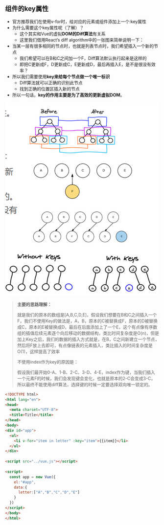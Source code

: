 ## 组件的key属性

- 官方推荐我们在使用v-for时，给对应的元素或组件添加上一个:key属性
- 为什么需要这个key属性呢（了解）？
  - 这个其实和Vue的虚拟**DOM的Diff算法**有关系
  - 这里我们借用React’s diff algorithm中的一张图来简单说明一下：
- 当某一层有很多相同的节点时，也就是列表节点时，我们希望插入一个新的节点
  - 我们希望可以在B和C之间加一个F，Diff算法默认执行起来是这样的
  - 即把C更新成F，D更新成C，E更新成D，最后再插入E，是不是很没有效率？
- 所以我们需要使用**key来给每个节点做一个唯一标识**
  - Diff算法就可以正确的识别此节点
  - 找到正确的位置区插入新的节点
- 所以一句话，**key的作用主要是为了高效的更新虚拟DOM**。

![Snipaste_2021-08-11_21-08-24](image\Snipaste_2021-08-11_21-08-24.png)

> **主要的思路理解：**
>
> 就是我们的原本的数组是[A,B,C,D,E]，假设我们想要在B和C之间插入一个F，我们不使用Key的做法是，A，B，原本的C被替换成F，原本的D被替换成C，原本的E被替换成D，最后在后面添加上了一个E，这个有点像有序数组的插值后续元素逐个向后移动的数据结构，类比时间复杂度是O(n)，但是加上Key之后，我们的数据的插入方式就是，在B，C之间新建立一个节点，然后将F放上去即可，有点像链表的元素插入，类比插入的时间复杂度是O(1)，这样提高了效率
>
> 不使用index作为key的原因是：
>
> 假设我们最开始0-A、1-B、2-C、3-D、4-E，index作为键，当我们插入一个元素F的时候，我们会发现键会变化，也就是原本的2-C会变成3-C，所以最终不能使用diff算法，选择键的时候一定要选择双向唯一锁定的。

```html
<!DOCTYPE html>
<html lang="en">
<head>
  <meta charset="UTF-8">
  <title>Title</title>
</head>
<body>
<div id="app">
  <ul>
    <li v-for="item in letter" :key="item">{{item}}</li>
  </ul>
</div>

<script src="../vue.js"></script>

<script>
  const app = new Vue({
    el:"#app",
    data:{
      letter:["A","B","C","D","E"]
    }
  })
</script>
</body>
</html>
```

